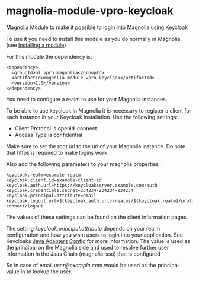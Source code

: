 # magnolia-module-vpro-keycloak
Magnolia Module to make it possible to login into Magnolia using Keycloak 

To use it you need to install this module as you do normally in Magnolia.
(see [Installing a module](https://documentation.magnolia-cms.com/display/DOCS/Installing+a+module))

For this module the dependency is:

    <dependency>
      <groupId>nl.vpro.magnolia</groupId>
      <artifactId>magnolia-module-vpro-keycloak</artifactId>
      <version>1.0</version>
    </dependency>
    
You need to configure a realm to use for your Magnolia instances. 

To be able to use keycloak in Magnolia it is necessary to register a client for each instance in your Keycloak installation.
Use the following settings:
- Client Protocol is openid-connect
- Access Type is confidential

Make sure to set the root url to the url of your Magnolia instance.
Do note that https is required to make logins work.

Also add the following parameters to your magnolia.properties :

    keycloak.realm=example-realm
    keycloak.client.id=example-client-id
    keycloak.auth.url=https://keycloakserver.example.com/auth
    keycloak.credentials.secret=234234-234234-234234
    keycloak.principal.attribute=email
    keycloak.logout.url=${keycloak.auth.url}/realms/${keycloak.realm}/protocol/openid-connect/logout

The values of these settings can be found on the client information pages.
 
The setting _keycloak.principal.attribute_ depends on your realm configuration and how you want 
users to login into your application. See Keycloaks [Java Adapters Config](https://keycloak.gitbooks.io/documentation/securing_apps/topics/oidc/java/java-adapter-config.html) for more information.
The value is used as the principal on the Magnolia side and used to resolve further user information in the Jaas Chain (magnolia-sso) that is configured

So in case of email _user@example.com_ would be used as the principal value in to lookup the user.



